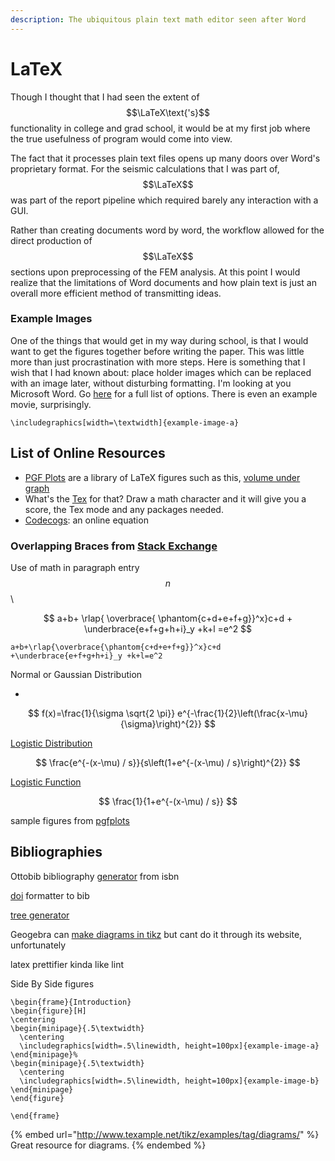 ```yaml
---
description: The ubiquitous plain text math editor seen after Word
---
```


# LaTeX

Though I thought that I had seen the extent of $$\LaTeX\text{'s}$$ functionality in college and grad school, it would be at my first job where the true usefulness of program would come into view.

The fact that it processes plain text files opens up many doors over Word's proprietary format. For the seismic calculations that I was part of, $$\LaTeX$$ was part of the report pipeline which required barely any interaction with a GUI.

Rather than creating documents word by word, the workflow allowed for the direct production of $$\LaTeX$$sections upon preprocessing of the FEM analysis. At this point I would realize that the limitations of Word documents and how plain text is just an overall more efficient method of transmitting ideas.&#x20;

### Example Images

One of the things that would get in my way during school, is that I would want to get the figures together before writing the paper. This was little more than just procrastination with more steps. Here is something that I wish that I had known about: place holder images which can be replaced with an image later, without disturbing formatting. I'm looking at you Microsoft Word. Go [here](https://ctan.math.washington.edu/tex-archive/macros/latex/contrib/mwe/) for a full list of options. There is even an example movie, surprisingly.&#x20;

```
\includegraphics[width=\textwidth]{example-image-a}
```

## List of Online Resources

* [PGF Plots](http://pgfplots.net) are a library of LaTeX figures such as this, [volume under graph ](http://pgfplots.net/tikz/examples/fill-space-3d/)
* What's the [Tex](http://detexify.kirelabs.org/classify.html) for that? Draw a math character and it will give you a score, the Tex mode and any packages needed.&#x20;
* [Codecogs](https://latex.codecogs.com/eqneditor/editor.php): an online equation&#x20;

### Overlapping Braces from [Stack Exchange](https://tex.stackexchange.com/questions/12963/how-to-have-overlapping-under-braces-and-over-braces/12969)

Use of math in paragraph entry $$n$$\\&#x20;

$$
a+b+
\rlap{
\overbrace{
\phantom{c+d+e+f+g}}^x}c+d   
+
\underbrace{e+f+g+h+i}_y +k+l
=e^2
$$

```
a+b+\rlap{\overbrace{\phantom{c+d+e+f+g}}^x}c+d   
+\underbrace{e+f+g+h+i}_y +k+l=e^2
```



&#x20;Normal or Gaussian Distribution&#x20;



*

$$
f(x)=\frac{1}{\sigma \sqrt{2 \pi}} e^{-\frac{1}{2}\left(\frac{x-\mu}{\sigma}\right)^{2}}
$$



[Logistic Distribution](https://en.wikipedia.org/wiki/Logistic\_distribution)

$$
\frac{e^{-(x-\mu) / s}}{s\left(1+e^{-(x-\mu) / s}\right)^{2}}
$$

[Logistic Function ](https://en.wikipedia.org/wiki/Logistic\_function)

$$
\frac{1}{1+e^{-(x-\mu) / s}}
$$



sample figures from [pgfplots](http://pgfplots.net/tikz/examples/)

## Bibliographies

Ottobib bibliography [generator](https://www.ottobib.com) from isbn

[doi](https://citation.crosscite.org) formatter to bib

[tree generator](https://lautgesetz.com/latreex/)

Geogebra can [make diagrams in tikz](https://www.overleaf.com/learn/latex/LaTeX\_Graphics\_using\_TikZ:\_A\_Tutorial\_for\_Beginners\_\(Part\_2\)%E2%80%94Generating\_TikZ\_Code\_from\_GeoGebra) but cant do it through its website, unfortunately&#x20;

latex prettifier kinda like lint

Side By Side figures&#x20;

```
\begin{frame}{Introduction}
\begin{figure}[H]
\centering
\begin{minipage}{.5\textwidth}
  \centering
  \includegraphics[width=.5\linewidth, height=100px]{example-image-a}
\end{minipage}%
\begin{minipage}{.5\textwidth}
  \centering
  \includegraphics[width=.5\linewidth, height=100px]{example-image-b}
\end{minipage}
\end{figure}

\end{frame}
```







{% embed url="http://www.texample.net/tikz/examples/tag/diagrams/" %}
Great resource for diagrams.
{% endembed %}





